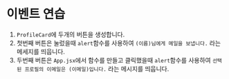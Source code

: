 # 이벤트 연습

1. `ProfileCard`에 두개의 버튼을 생성합니다.
2. 첫번째 버튼은 눌렀을때 `alert`함수를 사용하여 `(이름)님에게 메일을 보냅니다.` 라는 메세지를 띄웁니다.
3. 두번째 버튼은 `App.jsx`에서 함수를 만들고 클릭했을때 `alert`함수를 사용하여 `선택된 프로필의 이메일은 (이메일)입니다.` 라는 메시지를 띄웁니다.
